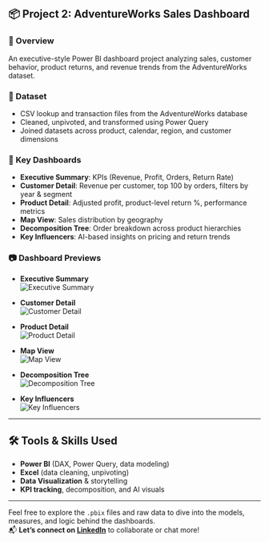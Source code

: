 ## 📦 Project 2: AdventureWorks Sales Dashboard

### 🔎 Overview
An executive-style Power BI dashboard project analyzing sales, customer behavior, product returns, and revenue trends from the AdventureWorks dataset.

### 📁 Dataset
- CSV lookup and transaction files from the AdventureWorks database
- Cleaned, unpivoted, and transformed using Power Query
- Joined datasets across product, calendar, region, and customer dimensions

### 📌 Key Dashboards
- **Executive Summary**: KPIs (Revenue, Profit, Orders, Return Rate)
- **Customer Detail**: Revenue per customer, top 100 by orders, filters by year & segment
- **Product Detail**: Adjusted profit, product-level return %, performance metrics
- **Map View**: Sales distribution by geography
- **Decomposition Tree**: Order breakdown across product hierarchies
- **Key Influencers**: AI-based insights on pricing and return trends

### 📷 Dashboard Previews

- **Executive Summary**  
  ![Executive Summary](Dashboard_executive_summary.png)

- **Customer Detail**  
  ![Customer Detail](Dashboard_customer_detail.png)

- **Product Detail**  
  ![Product Detail](Dashboard_product_detail.png)

- **Map View**  
  ![Map View](Dashboard_map_view.png)

- **Decomposition Tree**  
  ![Decomposition Tree](Dashboard_decomposition_tree.png)

- **Key Influencers**  
  ![Key Influencers](Dashboard_key_influencers.png)

---

## 🛠 Tools & Skills Used
- **Power BI** (DAX, Power Query, data modeling)
- **Excel** (data cleaning, unpivoting)
- **Data Visualization** & storytelling
- **KPI tracking**, decomposition, and AI visuals

---

Feel free to explore the `.pbix` files and raw data to dive into the models, measures, and logic behind the dashboards.  
📬 **Let’s connect on [LinkedIn](https://www.linkedin.com/in/Saisanthoshkumarvedala)** to collaborate or chat more!
